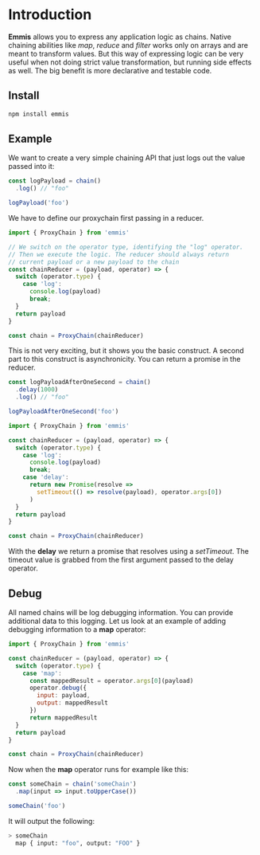 # Introduction

**Emmis** allows you to express any application logic as chains. Native chaining abilities like *map*, *reduce* and *filter* works only on arrays and are meant to transform values. But this way of expressing logic can be very useful when not doing strict value transformation, but running side effects as well. The big benefit is more declarative and testable code.

## Install

```sh
npm install emmis
```

## Example

We want to create a very simple chaining API that just logs out the value passed into it:

```js
const logPayload = chain()
  .log() // "foo"

logPayload('foo')
```

We have to define our proxychain first passing in a reducer. 

```js
import { ProxyChain } from 'emmis'

// We switch on the operator type, identifying the "log" operator.
// Then we execute the logic. The reducer should always return
// current payload or a new payload to the chain
const chainReducer = (payload, operator) => {
  switch (operator.type) {
    case 'log': 
      console.log(payload)
      break;
  }
  return payload
}

const chain = ProxyChain(chainReducer)
```

This is not very exciting, but it shows you the basic construct. A second part to this construct is asynchronicity. You can return a promise in the reducer.

```js
const logPayloadAfterOneSecond = chain()
  .delay(1000)
  .log() // "foo"

logPayloadAfterOneSecond('foo')
```

```js
import { ProxyChain } from 'emmis'

const chainReducer = (payload, operator) => {
  switch (operator.type) {
    case 'log': 
      console.log(payload)
      break;
    case 'delay':
      return new Promise(resolve => 
        setTimeout(() => resolve(payload), operator.args[0])
      )
  }
  return payload
}

const chain = ProxyChain(chainReducer)
```

With the **delay** we return a promise that resolves using a *setTimeout*. The timeout value is grabbed from the first argument passed to the delay operator.

## Debug

All named chains will be log debugging information. You can provide additional data to this logging. Let us look at an example of adding debugging information to a **map** operator:

```js
import { ProxyChain } from 'emmis'

const chainReducer = (payload, operator) => {
  switch (operator.type) {
    case 'map': 
      const mappedResult = operator.args[0](payload)
      operator.debug({
        input: payload,
        output: mappedResult
      })
      return mappedResult
  }
  return payload
}

const chain = ProxyChain(chainReducer)
```

Now when the **map** operator runs for example like this:

```js
const someChain = chain('someChain')
  .map(input => input.toUpperCase())

someChain('foo')
```

It will output the following:

```sh
> someChain
  map { input: "foo", output: "FOO" }
```